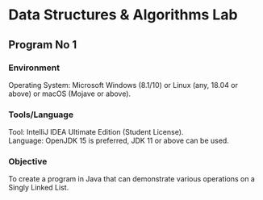 # Data Structures & Algorithms Lab

## Program No 1

### Environment

Operating System: Microsoft Windows (8.1/10) or Linux (any, 18.04 or above) or macOS (Mojave or above).

### Tools/Language

Tool: IntelliJ IDEA Ultimate Edition (Student License).  
Language: OpenJDK 15 is preferred, JDK 11 or above can be used.

### Objective

To create a program in Java that can demonstrate various operations on a Singly Linked List.

